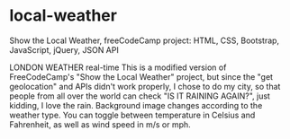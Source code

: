 # local-weather
Show the Local Weather, freeCodeCamp project: HTML, CSS, Bootstrap, JavaScript, jQuery, JSON API

LONDON WEATHER real-time
This is a modified version of FreeCodeCamp's "Show the Local Weather" project, but since the "get geolocation" and APIs didn't work properly, I chose to do my city, so that people from all over the world can check "IS  IT RAINING AGAIN?", just kidding, I love the rain.
Background image changes according to the weather type.
You can toggle between temperature in Celsius and Fahrenheit, as well as wind speed in m/s or mph.
